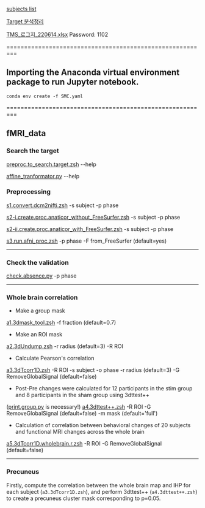 [subjects list](https://docs.google.com/spreadsheets/d/1ZvJCnk1qB8B8aktyndHkCmmA336e17J_/edit?usp=sharing&ouid=113558884998217828683&rtpof=true&sd=true)

[Target 분석정리](https://docs.google.com/spreadsheets/d/1eLaZn_yniFekXzYsqAXjAuyhULvQFkI2apAaMrSBi9E/edit?usp=sharing)

[TMS_로그지_220614.xlsx](https://github.com/psb629/labs/blob/master/SMC/TMS_%EB%A1%9C%EA%B7%B8%EC%A7%80_220614.xlsx) Password: 1102

=========================================================

## Importing the Anaconda virtual environment package to run Jupyter notebook.
```
conda env create -f SMC.yaml
```
=========================================================

## fMRI_data

### Search the target
[preproc.to_search.target.zsh](https://github.com/psb629/labs/blob/master/SMC/scripts/preproc.to_search.target.zsh) --help

[affine_tranformator.py](https://github.com/psb629/labs/blob/master/SMC/scripts/affine_tranformator.py) --help

### Preprocessing
[s1.convert.dcm2nifti.zsh](https://github.com/psb629/labs/blob/master/SMC/scripts/s1.convert.dcm2nifti.zsh) -s subject -p phase

[s2-i.create.proc.anaticor_without_FreeSurfer.zsh](https://github.com/psb629/labs/blob/master/SMC/scripts/s2-i.create.proc.anaticor_without_FreeSurfer.zsh) -s subject -p phase

[s2-ii.create.proc.anaticor_with_FreeSurfer.zsh](https://github.com/psb629/labs/blob/master/SMC/scripts/s2-ii.create.proc.anaticor_with_FreeSurfer.zsh) -s subject -p phase

[s3.run.afni_proc.zsh](https://github.com/psb629/labs/blob/master/SMC/scripts/s3.run.afni_proc.zsh) -p phase -F from_FreeSurfer (default=yes)

---

### Check the validation
[check.absence.py](https://github.com/psb629/labs/blob/master/SMC/scripts/check.absence.py) -p phase

---

### Whole brain correlation

- Make a group mask

[a1.3dmask_tool.zsh](https://github.com/psb629/labs/blob/master/SMC/scripts/a1.3dmask_tool.zsh) -f fraction (default=0.7)

- Make an ROI mask

[a2.3dUndump.zsh](https://github.com/psb629/labs/blob/master/SMC/scripts/a2.3dUndump.zsh) -r radius (default=3) -R ROI

- Calculate Pearson's correlation

[a3.3dTcorr1D.zsh](https://github.com/psb629/labs/blob/master/SMC/scripts/a3.3dTcorr1D.zsh) -R ROI -s subject -o phase -r radius (default=3) -G RemoveGlobalSignal (default=false)

- Post-Pre changes were calculated for 12 participants in the stim group and 8 participants in the sham group using 3dttest++

([print.group.py](https://github.com/psb629/labs/blob/master/SMC/scripts/print.group.py) is necessary!) [a4.3dttest++.zsh](https://github.com/psb629/labs/blob/master/SMC/scripts/a4.3dttest++.zsh) -R ROI -G RemoveGlobalSignal (default=false) -m mask (default='full')

- Calculation of correlation between behavioral changes of 20 subjects and functional MRI changes across the whole brain

[a5.3dTcorr1D.wholebrain.r.zsh](https://github.com/psb629/labs/blob/master/SMC/scripts/a5.3dTcorr1D.wholebrain.r.zsh) -R ROI -G RemoveGlobalSignal (default=false)

---

### Precuneus

Firstly, compute the correlation between the whole brain map and lHP for each subject (`a3.3dTcorr1D.zsh`), and perform 3dttest++ (`a4.3dttest++.zsh`) to create a precuneus cluster mask corresponding to p=0.05.

